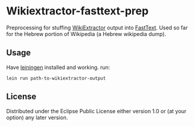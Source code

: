 # Wikiextractor-fasttext-prep

Preprocessing for stuffing [WikiExtractor](https://github.com/attardi/wikiextractor) output into [FastText](https://github.com/facebookresearch/fastText). Used so far for the Hebrew portion of Wikipedia (a Hebrew wikipedia dump).

## Usage

Have [leiningen](http://leiningen.org/) installed and working.
run:

```
lein run path-to-wikiextractor-output
```

## License

Distributed under the Eclipse Public License either version 1.0 or (at
your option) any later version.

